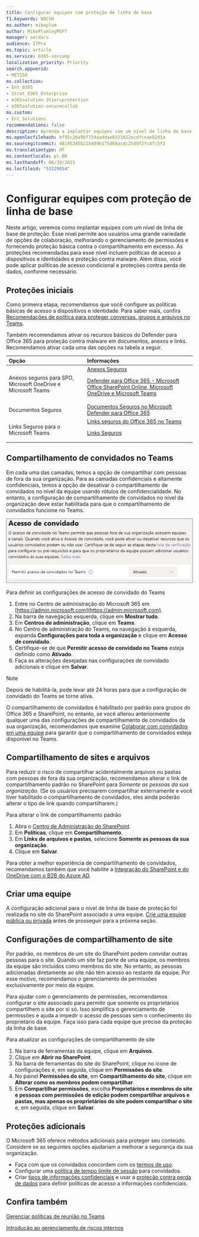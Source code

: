 ```yaml
---
title: Configurar equipes com proteção de linha de base
f1.keywords: NOCSH
ms.author: mikeplum
author: MikePlumleyMSFT
manager: serdars
audience: ITPro
ms.topic: article
ms.service: O365-seccomp
localization_priority: Priority
search.appverid:
- MET150
ms.collection:
- Ent_O365
- Strat_O365_Enterprise
- m365solution-3tiersprotection
- m365solution-securecollab
ms.custom:
- Ent_Solutions
recommendations: false
description: Aprenda a implantar equipes com um nível de linha de base de proteção.
ms.openlocfilehash: bf95c26a9bf724aaddae8321022ecdfceae82d1a
ms.sourcegitcommit: 48195345b21b409b175d68acdc25d9f2fc4fc5f1
ms.translationtype: HT
ms.contentlocale: pt-BR
ms.lasthandoff: 06/30/2021
ms.locfileid: "53229054"
---
```

# <a name="configure-teams-with-baseline-protection"></a>Configurar equipes com proteção de linha de base

Neste artigo, veremos como implantar equipes com um nível de linha de base de proteção. Esse nível permite aos usuários uma grande variedade de opções de colaboração, melhorando o gerenciamento de permissões e fornecendo proteção básica contra o compartilhamento em excesso. As proteções recomendadas para esse nível incluem políticas de acesso a dispositivos e identidades e proteção contra malware. Além disso, você pode aplicar políticas de acesso condicional e proteções contra perda de dados, conforme necessário.

## <a name="initial-protections"></a>Proteções iniciais

Como primeira etapa, recomendamos que você configure as políticas básicas de acesso a dispositivos e identidade. Para saber mais, confira [Recomendações de política para proteger conversas, grupos e arquivos no Teams](../security/office-365-security/teams-access-policies.md).

Também recomendamos ativar os recursos básicos do Defender para Office 365 para proteção contra malware em documentos, anexos e links. Recomendamos ativar cada uma das opções na tabela a seguir.

|Opção|Informações|
|:------|:-----------|
|Anexos seguros para SPO, Microsoft OneDrive e Microsoft Teams|[Anexos Seguros](../security/office-365-security/safe-attachments.md) <p> [Defender para Office 365 - Microsoft Office SharePoint Online, Microsoft OneDrive e Microsoft Teams](../security/office-365-security/mdo-for-spo-odb-and-teams.md)|
|Documentos Seguros|[Documentos Seguros no Microsoft Defender para Office 365](../security/office-365-security/safe-docs.md)|
|Links Seguros para o Microsoft Teams|[Links seguros do Office 365 no Teams](../security/office-365-security/safe-links.md) <p> [Links Seguros](../security/office-365-security/safe-links.md)|

## <a name="teams-guest-sharing"></a>Compartilhamento de convidados no Teams

Em cada uma das camadas, temos a opção de compartilhar com pessoas de fora da sua organização. Para as camadas confidenciais e altamente confidenciais, temos a opção de desativar o compartilhamento de convidados no nível da equipe usando rótulos de confidencialidade. No entanto, a configuração de compartilhamento de convidados no nível da organização deve estar habilitada para que o compartilhamento de convidados funcione no Teams.

![Captura de tela de alternância de acesso de convidados](../media/teams-guest-access-toggle-on.png)

Para definir as configurações de acesso de convidado do Teams

1. Entre no Centro de administração do Microsoft 365 em [https://admin.microsoft.com](https://admin.microsoft.com).
2. Na barra de navegação esquerda, clique em **Mostrar tudo**.
3. Em **Centros de administração**, clique em **Teams**.
4. No Centro de administração do Teams, na navegação à esquerda, expanda **Configurações para toda a organização** e clique em **Acesso de convidado**.
5. Certifique-se de que **Permitir acesso de convidado no Teams** esteja definido como **Ativado**.
6. Faça as alterações desejadas nas configurações de convidado adicionais e clique em **Salvar**.

> [!NOTE]
> Depois de habilitá-la, pode levar até 24 horas para que a configuração de convidado do Teams se torne ativa.

O compartilhamento de convidados é habilitado por padrão para grupos do Office 365 e SharePoint, no entanto, se você alterou anteriormente qualquer uma das configurações de compartilhamento de convidados da sua organização, recomendamos que examine [Colaborar com convidados em uma equipe](./collaborate-as-team.md) para garantir que o compartilhamento de convidados esteja disponível no Teams.

## <a name="site-and-file-sharing"></a>Compartilhamento de sites e arquivos

Para reduzir o risco de compartilhar acidentalmente arquivos ou pastas com pessoas de fora da sua organização, recomendamos alterar o link de compartilhamento padrão no SharePoint para *Somente as pessoas da sua organização*. (Se os usuários precisarem compartilhar externamente e você tiver habilitado o compartilhamento de convidados, eles ainda poderão alterar o tipo de link quando compartilharem.)

Para alterar o link de compartilhamento padrão
1. Abra o [Centro de Administração do SharePoint](https://admin.microsoft.com/sharepoint).
2. Em **Políticas**, clique em **Compartilhamento**.
3. Em **Links de arquivos e pastas**, selecione **Somente as pessoas da sua organização**.
4. Clique em **Salvar**.

Para obter a melhor experiência de compartilhamento de convidados, recomendamos também que você habilite a [Integração do SharePoint e do OneDrive com o B2B do Azure AD](/sharepoint/sharepoint-azureb2b-integration-preview).

## <a name="create-a-team"></a>Criar uma equipe

A configuração adicional para o nível de linha de base de proteção foi realizada no site do SharePoint associado a uma equipe. [Crie uma equipe pública ou privada](https://support.office.com/article/174adf5f-846b-4780-b765-de1a0a737e2b) antes de prosseguir para a próxima seção.

## <a name="site-sharing-settings"></a>Configurações de compartilhamento de site

Por padrão, os membros de um site do SharePoint podem convidar outras pessoas para o site. Quando um site faz parte de uma equipe, os membros da equipe são incluídos como membros do site. No entanto, as pessoas adicionadas diretamente ao site não têm acesso ao restante da equipe. Por esse motivo, recomendamos o gerenciamento de permissões exclusivamente por meio da equipe.

Para ajudar com o gerenciamento de permissões, recomendamos configurar o site associado para permitir que somente os proprietários compartilhem o site por si só. Isso simplifica o gerenciamento de permissões e ajuda a impedir o acesso de pessoas sem o conhecimento do proprietário da equipe. Faça isso para cada equipe que precise da proteção da linha de base.

Para atualizar as configurações de compartilhamento de site
1. Na barra de ferramentas da equipe, clique em **Arquivos**.
2. Clique em **Abrir no SharePoint**.
3. Na barra de ferramentas do site do SharePoint, clique no ícone de configurações e, em seguida, clique em **Permissões do site**.
4. No painel **Permissões do site**, em **Compartilhamento do site**, clique em **Alterar como os membros podem compartilhar**.
5. Em **Compartilhar permissões**, escolha **Proprietários e membros do site e pessoas com permissões de edição podem compartilhar arquivos e pastas, mas apenas os proprietários do site podem compartilhar o site** e, em seguida, clique em **Salvar**.

## <a name="additional-protections"></a>Proteções adicionais

O Microsoft 365 oferece métodos adicionais para proteger seu conteúdo. Considere se as seguintes opções ajudariam a melhorar a segurança da sua organização.

- Faça com que os convidados concordem com os [termos de uso](/azure/active-directory/conditional-access/terms-of-use).
- Configurar uma [política de tempo limite de sessão](/azure/active-directory/conditional-access/howto-conditional-access-session-lifetime) para convidados.
- Criar [tipos de informações confidenciais](../compliance/sensitive-information-type-learn-about.md) e usar a [proteção contra perda de dados](../compliance/dlp-learn-about-dlp.md) para definir políticas de acesso a informações confidenciais.

## <a name="see-also"></a>Confira também

[Gerenciar políticas de reunião no Teams](/microsoftteams/meeting-policies-in-teams)

[Introdução ao gerenciamento de riscos internos](../compliance/insider-risk-management-configure.md)